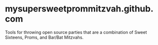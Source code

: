 mysupersweetprommitzvah.github.com
==================================

Tools for throwing open source parties that are a combination of Sweet Sixteens, Proms, and Bar/Bat Mitzvahs.
